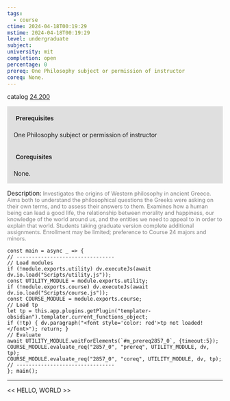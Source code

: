 ```yaml
---
tags:
  - course
ctime: 2024-04-18T00:19:29
mstime: 2024-04-18T00:19:29
level: undergraduate
subject: 
university: mit
completion: open
percentage: 0
prereq: One Philosophy subject or permission of instructor
coreq: None.
---
```


catalog [24.200](http://student.mit.edu/catalog/m24a.html#24.200)

<span style="display: block; padding: 15px; background-color: rgb(100, 100, 100, 0.2);"><font id="m_prereq2857_0" style="display: block; font-family: Arial, sans-serif; font-weight: bold; padding: 5px">Prerequisites</font><br><span id="prereq2857_0">One Philosophy subject or permission of instructor</span></span>
<span style="display: block; padding: 15px; background-color: rgb(100, 100, 100, 0.2);"><font id="m_coreq2857_0" style="display: block; font-family: Arial, sans-serif; font-weight: bold; padding: 5px">Corequisites</font><br><span id="coreq2857_0">None.</span></span>

<font style="">Description:</font>
<font style="color: grey; font-size: 0.8rem;">Investigates the origins of Western philosophy in ancient Greece. Aims both to understand the philosophical questions the Greeks were asking on their own terms, and to assess their answers to them. Examines how a human being can lead a good life, the relationship between morality and happiness, our knowledge of the world around us, and the entities we need to appeal to in order to explain that world. Students taking graduate version complete additional assignments. Enrollment may be limited; preference to Course 24 majors and minors.</font>

```dataviewjs
const main = async _ => {
// --------------------------------
// Load modules
if (!module.exports.utility) dv.executeJs(await dv.io.load("Scripts/utility.js"));
const UTILITY_MODULE = module.exports.utility;
if (!module.exports.course) dv.executeJs(await dv.io.load("Scripts/course.js"));
const COURSE_MODULE = module.exports.course;
// Load tp
let tp = this.app.plugins.getPlugin("templater-obsidian").templater.current_functions_object;
if (!tp) { dv.paragraph("<font style='color: red'>tp not loaded!</font>"); return; }
// Evaluate
await UTILITY_MODULE.waitForElements(`#m_prereq2857_0`, {timeout:5});
COURSE_MODULE.evaluate_req("2857_0", "prereq", UTILITY_MODULE, dv, tp);
COURSE_MODULE.evaluate_req("2857_0", "coreq", UTILITY_MODULE, dv, tp);
// --------------------------------
}; main();
```

---

<< HELLO, WORLD >>
